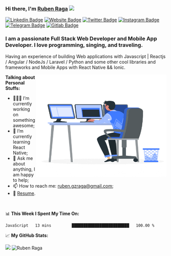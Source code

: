 ### Hi there, I'm <a href="https://rubengzraga.netlify.app" target="_blank">Ruben Raga</a> <img src="https://media.giphy.com/media/hvRJCLFzcasrR4ia7z/giphy.gif" width="25px">

[![Linkedin Badge](https://img.shields.io/badge/-LinkedIn-0e76a8?style=flat-square&logo=Linkedin&logoColor=white)](https://www.linkedin.com/in/rubengzraga)
[![Website Badge](https://img.shields.io/badge/Website-3b5998?style=flat-square&logo=google-chrome&logoColor=white)](https://rubengzraga.netlify.app)
[![Twitter Badge](https://img.shields.io/badge/-Twitter-00acee?style=flat-square&logo=Twitter&logoColor=white)](https://twitter.com/rubengzraga)
[![Instagram Badge](https://img.shields.io/badge/-Instagram-e4405f?style=flat-square&logo=Instagram&logoColor=white)](https://instagram.com/ruben.gzraga/)
[![Telegram Badge](https://img.shields.io/badge/-Telegram-0088cc?style=flat-square&logo=Telegram&logoColor=white)](https://t.me/rubengzraga)
[![Gitlab Badge](https://img.shields.io/badge/GitLab-330F63?style=flat-square&logo=gitlab&logoColor=white)](https://gitlab.com/ruben.gzraga)


### I am a passionate Full Stack Web Developer and Mobile App Developer. I love programming, singing, and traveling.

Having an experience of building Web applications with Javascript | Reactjs / Angular / NodeJs / Laravel / Python and some other cool libraries and frameworks and Mobile Apps with React Native && Ionic. 


<img align="right" alt="GIF" src="https://raw.githubusercontent.com/rubengzraga/rubengzraga/main/coding.gif" width="408" height="318" />
  
**Talking about Personal Stuffs:**

- 👨🏻‍💻 I’m currently working on something awesome;
- 🚀 I’m currently learning React Native;
- 💬 Ask me about anything, I am happy to help;
- 📫 How to reach me: ruben.gzraga@gmail.com;
- 📝 [Resume](https://rubengzraga.netlify.app/Resume.pdf).

</br>

📊 **This Week I Spent My Time On:**
<!--START_SECTION:waka-->
```text
JavaScript   13 mins         █████████████████████████   100.00 % 
```
<!--END_SECTION:waka-->


📈 **My GitHub Stats:**

<p>
  <img height="180em" src="https://github-readme-stats.vercel.app/api?username=rubengzraga&show_icons=true&hide_border=true&&count_private=true&include_all_commits=true" />
  <img height="180em" src="https://github-readme-stats.vercel.app/api/top-langs/?username=rubengzraga&show_icons=true&hide_border=true&layout=compact&langs_count=8" alt="Ruben Raga"/>
</p>

